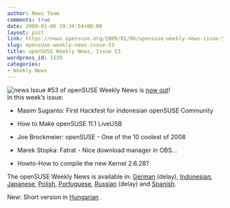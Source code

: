 ```yaml
---
author: News Team
comments: true
date: 2009-01-06 19:34:54+00:00
layout: post
link: https://news.opensuse.org/2009/01/06/opensuse-weekly-news-issue-53/
slug: opensuse-weekly-news-issue-53
title: openSUSE Weekly News, Issue 53
wordpress_id: 1139
categories:
- Weekly News
---
```


![news](//news.opensuse.org/wp-content/uploads/2007/11/knewsticker.png) Issue #53 of openSUSE Weekly News is [now out](//en.opensuse.org/OpenSUSE_Weekly_News/53)!  
In this week’s issue:


  * Masim Sugianto: First Hackfest for Indonesian openSUSE Community 

  * How to Make openSUSE 11.1 LiveUSB 

  * Joe Brockmeier: openSUSE - One of the 10 coolest of 2008 

  * Marek Stopka: Fatrat - Nice download manager in OBS… 

  * Howto-How to compile the new Kernel 2.6.28? 




The openSUSE Weekly News is available in: 
[German](//de.opensuse.org/OpenSUSE-Wochenschau/53) (delay), 
[Indonesian](//en.opensuse.org/OpenSUSE_Weekly_News/53/indonesian), 
[Japanese](//ja.opensuse.org/OpenSUSE_Weekly_News/53), 
[Polish](//pl.opensuse.org/Tygodnik_openSUSE/53), 
[Portuguese](//pt.opensuse.org/Not%C3%ADcias_da_semana_no_openSUSE/53),
[Russian](//ru.opensuse.org/%D0%95%D0%B6%D0%B5%D0%BD%D0%B5%D0%B4%D0%B5%D0%BB%D1%8C%D0%BD%D1%8B%D0%B5_%D0%BD%D0%BE%D0%B2%D0%BE%D1%81%D1%82%D0%B8_openSUSE/53) (delay) and
[Spanish](//es.opensuse.org/OpenSUSE_Noticias_Semanales/53).

New: Short version in [Hungarian](//hu.opensuse.org/OpenSUSE_Heti_H%C3%ADrmond%C3%B3/53) .
